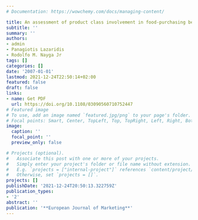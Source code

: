```yaml
---
# Documentation: https://wowchemy.com/docs/managing-content/

title: An assessment of product class involvement in food-purchasing behavior
subtitle: ''
summary: ''
authors:
- admin
- Panagiotis Lazaridis
- Rodolfo M. Nayga Jr
tags: []
categories: []
date: '2007-01-01'
lastmod: 2021-12-24T22:50:14+02:00
featured: false
draft: false
links: 
- name: Get PDF
  url: https://doi.org/10.1108/03090560710752447
# Featured image
# To use, add an image named `featured.jpg/png` to your page's folder.
# Focal points: Smart, Center, TopLeft, Top, TopRight, Left, Right, BottomLeft, Bottom, BottomRight.
image:
  caption: ''
  focal_point: ''
  preview_only: false

# Projects (optional).
#   Associate this post with one or more of your projects.
#   Simply enter your project's folder or file name without extension.
#   E.g. `projects = ["internal-project"]` references `content/project/deep-learning/index.md`.
#   Otherwise, set `projects = []`.
projects: []
publishDate: '2021-12-24T20:50:13.322759Z'
publication_types:
- '2'
abstract: ''
publication: '**European Journal of Marketing**'
---
```


